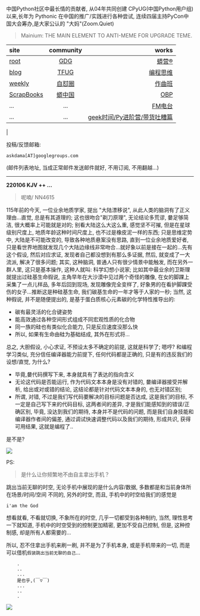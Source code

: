 中国Python社区中最长情的贡献者, 从04年共同创建 CPyUG(中国Python用户组)以来,长年为 Pythonic 在中国的推广/实践进行各种尝试, 连续四届主持PyCon中国大会筹办,是大家公认的 "大妈"(Zoom.Quiet)

> Mainium: THE MAIN ELEMENT TO ANTI-MEME FOR UPGRADE TEME.

| site | community | works |
| :-----| :----: | ----: |
| [root](http://zoomquiet.io/) | [GDG](https://blog.zhgdg.org/) | [蟒营®](https://doc.101.camp/) |
| [blog](https://blog.zoomquiet.io/pages/zoomquiet.html) | [TFUG](http://zh.tfug.world/) | [编程思维](https://py.101.camp/) |
| [weekly](http://weekly.pychina.org/) | [自怼圈](https://du.101.camp/) | [作曲班](https://mu.101.camp/) |
| [ScrapBooks](https://zoomquiet.io/collection.html) | [蟒中国](https://pychina.org/) | [OBP](https://zoomquiet.io/obp/index.html) |
| ... | ... | [FM电台](https://fm.101.camp/) |
| ... | ... | [geek时间/Py进阶营/带货吐糟篇](https://fm.101.camp/2020/geek2py-dama.html) 
 |


投稿/反馈邮箱:

    askdama[AT]googlegroups.com

(邮件列表地址, 
当成正常邮件发送邮件就好, 不用订阅, 不用翻越...)




---------------------------------------------------
**220106 KJV ++ ...**

> 呢喃/ NN4615




115年前的今天, 一位业余地质学家, 提出 "大陆漂移说", 从此人类的脑洞有了正义理由...直觉, 总是有其道理的; 这也很吻合"剃刀原理", 无论结论多荒谬, 嘦足够简洁, 很大概率上可能就是对的;
别看大陆这么大这么重, 感觉坚不可摧, 但是在星球级别尺度上, 地质年龄这种时间尺度上, 也不过是橡皮泥一样的东西; 只是思维定势中, 大陆是不可能改变的, 导致各种地质悬案没有思路, 直到一位业余地质爱好者, 只是看世界地图就发现几个大陆边缘线非常吻合...就好象以前是接在一起的...先有这个假设, 然后对应求证, 发现者自己都没想到有那么多证据, 然后, 就变成了一大流派, 解决了很多问题;
其实, 这种脑洞, 普通人只有很少情景中能触发, 而在另外一群人里, 这只是基本操作, 这种人就叫: 科学幻想小说家; 比如其中最业余的卫斯理就提出过硅基生命徦说, 主角早年在大沙漠中见过两个奇怪的雕像, 在女的脚踝上采集了一点儿样品, 多年后回到现场, 发现雕像完全变样了, 好象男的在看护脚踝受伤的女子...推断这是种硅基生命, 我们碳基生命的一年才等于人家的一秒; 当然, 这种徦说, 并不是随便提出的, 是基于蛋白质核心元素碳的化学特性推导出的:

- 碳有最灵活的化合键姿势
- 能高效通过各种空间形式组成不同宏观性质的化合物
- 同一族的硅也有类似化合能力, 只是反应速度没那么快
- 所以, 如果有生命由硅为基础结成, 其外在形式将...

总之, 大胆假设, 小心求证, 不预设太多不确定的前提, 这就是科学了;
嗯哼?
和编程学习类似, 充分信任编译器能力前提下, 任何代码都是正确的, 只是有的违反我们的设想/直觉, 为什么? 

- 毕竟,嘦代码撰写下来, 本身就具有了表达的指向含义
- 无论这代码是否能运行, 作为代码文本本身是没有对错的, 嘦编译器接受并解析, 给出或对或错的结论, 这结论都是针对代码文本本身的, 也无对错区别;
- 所谓, 对错, 不过是我们写代码要解决的目标问题是否达成, 这是我们的目标, 不一定是自己写下来的代码目标, 这两者间的差异, 才是我们能感知到的错误/正确区别, 毕竟, 没达到我们的期待, 本身并不是代码的问题, 而是我们自身技能和编译器作者间的偏差, 通过调试快速调整代码以及我们的期待, 形成共识, 获得可用结果, 这就是编程了..

是不是?​



![](https://ipic.zoomquiet.top/2022-01-05-zq42-today-card-2201.006.jpeg)






PS:
> 是什么让你频繁地不由自主拿出手机？

跳出当前无聊的时空,
无论手机中展现的是什么内容/数据,
多数都是和当前身体所在场景/时间/空间 不同的,
另外的时空,
而且, 手机中的时空给我们的感觉是

    i'am the God

想看就看, 不看就切换,
不象所在的时空, 几乎一切都受到各种制约,
当然,
理性思考一下就知道,
手机中的时空受到的控制更加精密, 更加不受自己控制,
但是, 这种控制感,
却是所有人都需要的...

所以, 
忍不住拿出手机来刷一刷,
并不是为了手机本身, 或是手机带来的一切,
而是可以借机`假装跳出当前无聊的自己`...



```
    .
    ..
    ...
    是也乎,(￣▽￣)
    ...
    ..
    .
```


![](http://ydlj.zoomquiet.top/ipic/2021-07-10-210701DU21-zip.jpg)

